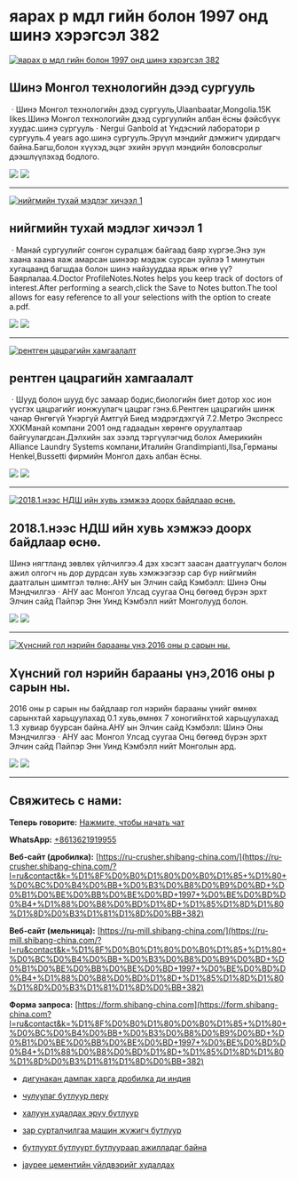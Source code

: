 # яарах р мдл гийн болон 1997 онд шинэ хэрэгсэл 382

<a href="https://swt.shibang-china.com/?l=ru&img&k=%D1%8F%D0%B0%D1%80%D0%B0%D1%85+%D1%80+%D0%BC%D0%B4%D0%BB+%D0%B3%D0%B8%D0%B9%D0%BD+%D0%B1%D0%BE%D0%BB%D0%BE%D0%BD+1997+%D0%BE%D0%BD%D0%B4+%D1%88%D0%B8%D0%BD%D1%8D+%D1%85%D1%8D%D1%80%D1%8D%D0%B3%D1%81%D1%8D%D0%BB+382" target="_blank">![яарах р мдл гийн болон 1997 онд шинэ хэрэгсэл 382](http://static.shibang-china.com/all-800x300/949.jpg)</a>

## Шинэ Монгол технологийн дээд сургууль
&nbsp;&#0183;&#32;Шинэ Монгол технологийн дээд сургууль,Ulaanbaatar,Mongolia.15K likes.Шинэ Монгол технологийн дээд сургуулийн албан ёсны фэйсбүүк хуудас.шинэ сургууль&nbsp;&#0183;&#32;Nergui Ganbold at Үндэсний лаборатори р сургууль.4 years ago.шинэ сургууль.Эрүүл мэндийг дэмжигч удирдагч байна.Багш,болон хүүхэд,эцэг эхийн эрүүл мэндийн боловсролыг дээшлүүлэхэд бодлого.


<a href="https://whatsapp.shibangsoft.com/WhatsApp.php" target="_blank" title="WhatsApp">![](http://static.shibang-china.com/icon/whatsapp.png)</a> <a href="https://swt.shibang-china.com/?l=ru&icon&k=%D1%8F%D0%B0%D1%80%D0%B0%D1%85+%D1%80+%D0%BC%D0%B4%D0%BB+%D0%B3%D0%B8%D0%B9%D0%BD+%D0%B1%D0%BE%D0%BB%D0%BE%D0%BD+1997+%D0%BE%D0%BD%D0%B4+%D1%88%D0%B8%D0%BD%D1%8D+%D1%85%D1%8D%D1%80%D1%8D%D0%B3%D1%81%D1%8D%D0%BB+382" target="_blank">![](http://static.shibang-china.com/icon/chat-ru.png)</a>

---

<a href="https://swt.shibang-china.com/?l=ru&img&k=%D1%8F%D0%B0%D1%80%D0%B0%D1%85+%D1%80+%D0%BC%D0%B4%D0%BB+%D0%B3%D0%B8%D0%B9%D0%BD+%D0%B1%D0%BE%D0%BB%D0%BE%D0%BD+1997+%D0%BE%D0%BD%D0%B4+%D1%88%D0%B8%D0%BD%D1%8D+%D1%85%D1%8D%D1%80%D1%8D%D0%B3%D1%81%D1%8D%D0%BB+382" target="_blank">![нийгмийн тухай мэдлэг хичээл 1](http://static.shibang-china.com/all-800x300/918.jpg)</a>

## нийгмийн тухай мэдлэг хичээл 1
&nbsp;&#0183;&#32;Манай сургуулийг сонгон суралцаж байгаад баяр хүргэе.Энэ зун хаана хаана яаж амарсан шинээр мэдэж сурсан зүйлээ 1 минутын хугацаанд багшдаа болон шинэ найзууддаа ярьж өгнө үү? Баярлалаа.4.Doctor ProfileNotes.Notes helps you keep track of doctors of interest.After performing a search,click the Save to Notes button.The tool allows for easy reference to all your selections with the option to create a.pdf.


<a href="https://whatsapp.shibangsoft.com/WhatsApp.php" target="_blank" title="WhatsApp">![](http://static.shibang-china.com/icon/whatsapp.png)</a> <a href="https://swt.shibang-china.com/?l=ru&icon&k=%D1%8F%D0%B0%D1%80%D0%B0%D1%85+%D1%80+%D0%BC%D0%B4%D0%BB+%D0%B3%D0%B8%D0%B9%D0%BD+%D0%B1%D0%BE%D0%BB%D0%BE%D0%BD+1997+%D0%BE%D0%BD%D0%B4+%D1%88%D0%B8%D0%BD%D1%8D+%D1%85%D1%8D%D1%80%D1%8D%D0%B3%D1%81%D1%8D%D0%BB+382" target="_blank">![](http://static.shibang-china.com/icon/chat-ru.png)</a>

---

<a href="https://swt.shibang-china.com/?l=ru&img&k=%D1%8F%D0%B0%D1%80%D0%B0%D1%85+%D1%80+%D0%BC%D0%B4%D0%BB+%D0%B3%D0%B8%D0%B9%D0%BD+%D0%B1%D0%BE%D0%BB%D0%BE%D0%BD+1997+%D0%BE%D0%BD%D0%B4+%D1%88%D0%B8%D0%BD%D1%8D+%D1%85%D1%8D%D1%80%D1%8D%D0%B3%D1%81%D1%8D%D0%BB+382" target="_blank">![рентген цацрагийн хамгаалалт](http://static.shibang-china.com/all-800x300/1247.jpg)</a>

## рентген цацрагийн хамгаалалт
&nbsp;&#0183;&#32;Шууд болон шууд бус замаар бодис,биологийн биет дотор хос ион үүсгэх цацрагийг ионжуулагч цацраг гэнэ.6.Рентген цацрагийн шинж чанар Өнгөгүй Үнэргүй Амтгүй Биед мэдрэгдэхгүй 7.2.Метро Экспресс ХХКМанай компани 2001 онд гадаадын хөрөнгө оруулалтаар байгуулагдсан.Дэлхийн зах зээлд тэргүүлэгчид болох Америкийн Alliance Laundry Systems компани,Италийн Grandimpianti,Ilsa,Германы Henkel,Bussetti фирмийн Монгол дахь албан ёсны.


<a href="https://whatsapp.shibangsoft.com/WhatsApp.php" target="_blank" title="WhatsApp">![](http://static.shibang-china.com/icon/whatsapp.png)</a> <a href="https://swt.shibang-china.com/?l=ru&icon&k=%D1%8F%D0%B0%D1%80%D0%B0%D1%85+%D1%80+%D0%BC%D0%B4%D0%BB+%D0%B3%D0%B8%D0%B9%D0%BD+%D0%B1%D0%BE%D0%BB%D0%BE%D0%BD+1997+%D0%BE%D0%BD%D0%B4+%D1%88%D0%B8%D0%BD%D1%8D+%D1%85%D1%8D%D1%80%D1%8D%D0%B3%D1%81%D1%8D%D0%BB+382" target="_blank">![](http://static.shibang-china.com/icon/chat-ru.png)</a>

---

<a href="https://swt.shibang-china.com/?l=ru&img&k=%D1%8F%D0%B0%D1%80%D0%B0%D1%85+%D1%80+%D0%BC%D0%B4%D0%BB+%D0%B3%D0%B8%D0%B9%D0%BD+%D0%B1%D0%BE%D0%BB%D0%BE%D0%BD+1997+%D0%BE%D0%BD%D0%B4+%D1%88%D0%B8%D0%BD%D1%8D+%D1%85%D1%8D%D1%80%D1%8D%D0%B3%D1%81%D1%8D%D0%BB+382" target="_blank">![2018.1.нээс НДШ ийн хувь хэмжээ доорх байдлаар өснө.](http://static.shibang-china.com/all-800x300/1181.jpg)</a>

## 2018.1.нээс НДШ ийн хувь хэмжээ доорх байдлаар өснө.
Шинэ нягтланд зөвлөх үйлчилгээ.4 дэх хэсэгт заасан даатгуулагч болон ажил олгогч нь дор дурдсан хувь хэмжээгээр сар бүр нийгмийн даатгалын шимтгэл төлнө:.АНУ ын Элчин сайд Кэмбэлл: Шинэ Оны Мэндчилгээ&nbsp;&#0183;&#32;АНУ аас Монгол Улсад суугаа Онц бөгөөд бүрэн эрхт Элчин сайд Пайпэр Энн Уинд Кэмбэлл нийт Монголууд болон.


<a href="https://whatsapp.shibangsoft.com/WhatsApp.php" target="_blank" title="WhatsApp">![](http://static.shibang-china.com/icon/whatsapp.png)</a> <a href="https://swt.shibang-china.com/?l=ru&icon&k=%D1%8F%D0%B0%D1%80%D0%B0%D1%85+%D1%80+%D0%BC%D0%B4%D0%BB+%D0%B3%D0%B8%D0%B9%D0%BD+%D0%B1%D0%BE%D0%BB%D0%BE%D0%BD+1997+%D0%BE%D0%BD%D0%B4+%D1%88%D0%B8%D0%BD%D1%8D+%D1%85%D1%8D%D1%80%D1%8D%D0%B3%D1%81%D1%8D%D0%BB+382" target="_blank">![](http://static.shibang-china.com/icon/chat-ru.png)</a>

---

<a href="https://swt.shibang-china.com/?l=ru&img&k=%D1%8F%D0%B0%D1%80%D0%B0%D1%85+%D1%80+%D0%BC%D0%B4%D0%BB+%D0%B3%D0%B8%D0%B9%D0%BD+%D0%B1%D0%BE%D0%BB%D0%BE%D0%BD+1997+%D0%BE%D0%BD%D0%B4+%D1%88%D0%B8%D0%BD%D1%8D+%D1%85%D1%8D%D1%80%D1%8D%D0%B3%D1%81%D1%8D%D0%BB+382" target="_blank">![Хүнсний гол нэрийн барааны үнэ,2016 оны р сарын ны.](http://static.shibang-china.com/all-800x300/872.jpg)</a>

## Хүнсний гол нэрийн барааны үнэ,2016 оны р сарын ны.
2016 оны р сарын ны байдлаар гол нэрийн барааны үнийг өмнөх сарынхтай харьцуулахад 0.1 хувь,өмнөх 7 хоногийнхтой харьцуулахад 1.3 хувиар буурсан байна.АНУ ын Элчин сайд Кэмбэлл: Шинэ Оны Мэндчилгээ&nbsp;&#0183;&#32;АНУ аас Монгол Улсад суугаа Онц бөгөөд бүрэн эрхт Элчин сайд Пайпэр Энн Уинд Кэмбэлл нийт Монголын ард.


<a href="https://whatsapp.shibangsoft.com/WhatsApp.php" target="_blank" title="WhatsApp">![](http://static.shibang-china.com/icon/whatsapp.png)</a> <a href="https://swt.shibang-china.com/?l=ru&icon&k=%D1%8F%D0%B0%D1%80%D0%B0%D1%85+%D1%80+%D0%BC%D0%B4%D0%BB+%D0%B3%D0%B8%D0%B9%D0%BD+%D0%B1%D0%BE%D0%BB%D0%BE%D0%BD+1997+%D0%BE%D0%BD%D0%B4+%D1%88%D0%B8%D0%BD%D1%8D+%D1%85%D1%8D%D1%80%D1%8D%D0%B3%D1%81%D1%8D%D0%BB+382" target="_blank">![](http://static.shibang-china.com/icon/chat-ru.png)</a>

---
## Свяжитесь с нами:

**Теперь говорите:** [Нажмите, чтобы начать чат](https://swt.shibang-china.com?l=ru&contact&k=%D1%8F%D0%B0%D1%80%D0%B0%D1%85+%D1%80+%D0%BC%D0%B4%D0%BB+%D0%B3%D0%B8%D0%B9%D0%BD+%D0%B1%D0%BE%D0%BB%D0%BE%D0%BD+1997+%D0%BE%D0%BD%D0%B4+%D1%88%D0%B8%D0%BD%D1%8D+%D1%85%D1%8D%D1%80%D1%8D%D0%B3%D1%81%D1%8D%D0%BB+382)

**WhatsApp:**  [+8613621919955](https://whatsapp.shibangsoft.com/WhatsApp.php)

**Веб-сайт (дробилка):** [https://ru-crusher.shibang-china.com/](https://ru-crusher.shibang-china.com/?l=ru&contact&k=%D1%8F%D0%B0%D1%80%D0%B0%D1%85+%D1%80+%D0%BC%D0%B4%D0%BB+%D0%B3%D0%B8%D0%B9%D0%BD+%D0%B1%D0%BE%D0%BB%D0%BE%D0%BD+1997+%D0%BE%D0%BD%D0%B4+%D1%88%D0%B8%D0%BD%D1%8D+%D1%85%D1%8D%D1%80%D1%8D%D0%B3%D1%81%D1%8D%D0%BB+382)

**Веб-сайт (мельница):** [https://ru-mill.shibang-china.com/](https://ru-mill.shibang-china.com/?l=ru&contact&k=%D1%8F%D0%B0%D1%80%D0%B0%D1%85+%D1%80+%D0%BC%D0%B4%D0%BB+%D0%B3%D0%B8%D0%B9%D0%BD+%D0%B1%D0%BE%D0%BB%D0%BE%D0%BD+1997+%D0%BE%D0%BD%D0%B4+%D1%88%D0%B8%D0%BD%D1%8D+%D1%85%D1%8D%D1%80%D1%8D%D0%B3%D1%81%D1%8D%D0%BB+382)

**Форма запроса:** [https://form.shibang-china.com](https://form.shibang-china.com?l=ru&contact&k=%D1%8F%D0%B0%D1%80%D0%B0%D1%85+%D1%80+%D0%BC%D0%B4%D0%BB+%D0%B3%D0%B8%D0%B9%D0%BD+%D0%B1%D0%BE%D0%BB%D0%BE%D0%BD+1997+%D0%BE%D0%BD%D0%B4+%D1%88%D0%B8%D0%BD%D1%8D+%D1%85%D1%8D%D1%80%D1%8D%D0%B3%D1%81%D1%8D%D0%BB+382)

* [дигунакан дампак харга дробилка ди индия](../126/%D0%B4%D0%B8%D0%B3%D1%83%D0%BD%D0%B0%D0%BA%D0%B0%D0%BD%20%D0%B4%D0%B0%D0%BC%D0%BF%D0%B0%D0%BA%20%D1%85%D0%B0%D1%80%D0%B3%D0%B0%20%D0%B4%D1%80%D0%BE%D0%B1%D0%B8%D0%BB%D0%BA%D0%B0%20%D0%B4%D0%B8%20%D0%B8%D0%BD%D0%B4%D0%B8%D1%8F.md)

* [чулуулаг бутлуур перу](../127/%D1%87%D1%83%D0%BB%D1%83%D1%83%D0%BB%D0%B0%D0%B3%20%D0%B1%D1%83%D1%82%D0%BB%D1%83%D1%83%D1%80%20%D0%BF%D0%B5%D1%80%D1%83.md)

* [халуун худалдах эрүү бутлуур](../129/%D1%85%D0%B0%D0%BB%D1%83%D1%83%D0%BD%20%D1%85%D1%83%D0%B4%D0%B0%D0%BB%D0%B4%D0%B0%D1%85%20%D1%8D%D1%80%D2%AF%D2%AF%20%D0%B1%D1%83%D1%82%D0%BB%D1%83%D1%83%D1%80.md)

* [зар сурталчилгаа машин жүжигч бутлуур](../127/%D0%B7%D0%B0%D1%80%20%D1%81%D1%83%D1%80%D1%82%D0%B0%D0%BB%D1%87%D0%B8%D0%BB%D0%B3%D0%B0%D0%B0%20%D0%BC%D0%B0%D1%88%D0%B8%D0%BD%20%D0%B6%D2%AF%D0%B6%D0%B8%D0%B3%D1%87%20%D0%B1%D1%83%D1%82%D0%BB%D1%83%D1%83%D1%80.md)

* [бутлуурт бутлуурт бутлуураар ажилладаг байна](../127/%D0%B1%D1%83%D1%82%D0%BB%D1%83%D1%83%D1%80%D1%82%20%D0%B1%D1%83%D1%82%D0%BB%D1%83%D1%83%D1%80%D1%82%20%D0%B1%D1%83%D1%82%D0%BB%D1%83%D1%83%D1%80%D0%B0%D0%B0%D1%80%20%D0%B0%D0%B6%D0%B8%D0%BB%D0%BB%D0%B0%D0%B4%D0%B0%D0%B3%20%D0%B1%D0%B0%D0%B9%D0%BD%D0%B0.md)

* [jaypee цементийн үйлдвэрийг худалдах](../126/jaypee%20%D1%86%D0%B5%D0%BC%D0%B5%D0%BD%D1%82%D0%B8%D0%B9%D0%BD%20%D2%AF%D0%B9%D0%BB%D0%B4%D0%B2%D1%8D%D1%80%D0%B8%D0%B9%D0%B3%20%D1%85%D1%83%D0%B4%D0%B0%D0%BB%D0%B4%D0%B0%D1%85.md)